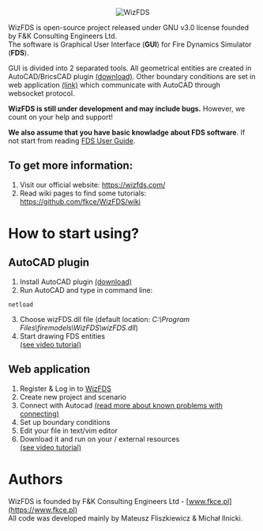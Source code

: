 <p align="center"><img alt="WizFDS" src="https://wizfds.fkce.pl/welcome/assets/wizfds.svg"></p>

WizFDS is open-source project released under GNU v3.0 license founded by F&K Consulting Engineers Ltd.  
The software is Graphical User Interface (**GUI**) for Fire Dynamics Simulator (**FDS**).

GUI is divided into 2 separated tools. All geometrical entities are created in AutoCAD/BricsCAD plugin [(download)](https://github.com/fkce/WizFDS/releases). Other boundary conditions are set in web application [(link)](https://wizfds.fkce.pl/login) which communicate with AutoCAD through websocket protocol.

**WizFDS is still under development and may include bugs.** However, we count on your help and support!

**We also assume that you have basic knowladge about FDS software**. If not start from reading [FDS User Guide](https://github.com/firemodels/fds/releases/download/FDS6.7.0/FDS_User_Guide.pdf).

## To get more information: 
1. Visit our official website: https://wizfds.com/
2. Read wiki pages to find some tutorials: https://github.com/fkce/WizFDS/wiki

# How to start using?
## AutoCAD plugin
1. Install AutoCAD plugin [(download)](https://github.com/fkce/WizFDS/releases)
2. Run AutoCAD and type in command line:
```
netload
```
3. Choose wizFDS.dll file (default location: _C:\Program Files\firemodels\WizFDS\wizFDS.dll_)
4. Start drawing FDS entities  
[(see video tutorial)](https://github.com/fkce/WizFDS/wiki/How-to-start-using%3F#autocad-plugin)

## Web application
1. Register & Log in to [WizFDS](https://wizfds.fkce.pl/login)
2. Create new project and scenario
3. Connect with Autocad [(read more about known problems with connecting)](https://github.com/fkce/WizFDS/wiki/Known-problems#insecure-websocket-connection)
4. Set up boundary conditions
5. Edit your file in text/vim editor
6. Download it and run on your / external resources  
[(see video tutorial)](https://github.com/fkce/WizFDS/wiki/How-to-start-using%3F#web-application)

# Authors
WizFDS is founded by F&K Consulting Engineers Ltd - [www.fkce.pl](https://www.fkce.pl)  
All code was developed mainly by Mateusz Fliszkiewicz & Michał Ilnicki.
